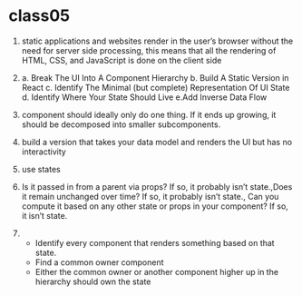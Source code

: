 # class05

1. static applications and websites render in the user’s browser without the need for server side processing, this means that all the rendering of HTML, CSS, and JavaScript is done on the client side

1. a. Break The UI Into A Component Hierarchy
   b. Build A Static Version in React
   c.  Identify The Minimal (but complete) Representation Of UI State
   d. Identify Where Your State Should Live
   e.Add Inverse Data Flow
2.  component should ideally only do one thing. If it ends up growing, it should be decomposed into smaller subcomponents.

3. build a version that takes your data model and renders the UI but has no interactivity

4. use states

5. Is it passed in from a parent via props? If so, it probably isn’t state.,Does it remain unchanged over time? If so, it probably isn’t state., Can you compute it based on any other state or props in your component? If so, it isn’t state.

6.  * Identify every component that renders something based on that state.
    * Find a common owner component 
    * Either the common owner or another component higher up in the hierarchy should own the state